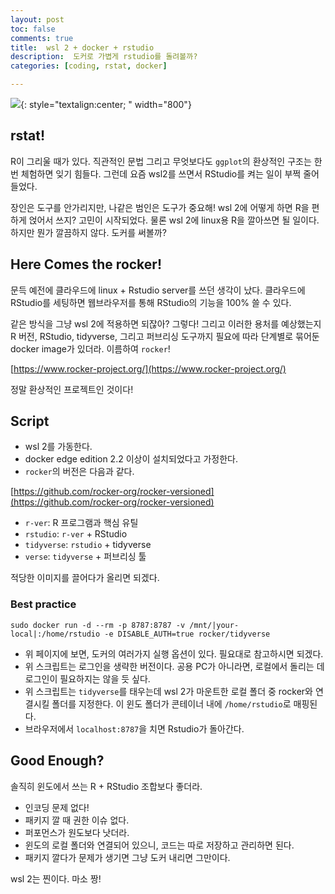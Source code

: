 ```yaml
---
layout: post
toc: false
comments: true
title:  wsl 2 + docker + rstudio 
description:  도커로 가볍게 rstudio를 돌려볼까? 
categories: [coding, rstat, docker]

---
```


![](https://www.codemotion.com/magazine/wp-content/uploads/2020/01/31518965950_460ff828ba_b_2f62655c94d0d2f5d51a75899b6f9280_2000-896x504.jpg){: style="textalign:center; " width="800"}


## rstat! 

R이 그리울 때가 있다. 직관적인 문법 그리고 무엇보다도 `ggplot`의 환상적인 구조는 한번 체험하면 잊기 힘들다. 그런데 요즘 wsl2를 쓰면서 RStudio를 켜는 일이 부쩍 줄어들었다. 

장인은 도구를 안가리지만, 나같은 범인은 도구가 중요해! wsl 2에 어떻게 하면 R을 편하게 얹어서 쓰지? 고민이 시작되었다. 
물론 wsl 2에 linux용 R을 깔아쓰면 될 일이다. 하지만 뭔가 깔끔하지 않다. 도커를 써볼까? 

## Here Comes the rocker! 

문득 예전에 클라우드에 linux + Rstudio server를 쓰던 생각이 났다. 클라우드에 RStudio를 세팅하면 웹브라우저를 통해 RStudio의 기능을 100% 쓸 수 있다. 

같은 방식을 그냥 wsl 2에 적용하면 되잖아? 그렇다! 그리고 이러한 용처를 예상했는지 R 버전, RStudio, tidyverse, 그리고 퍼브리싱 도구까지 필요에 따라 단계별로 묶어둔 docker image가 있더라. 이름하여 `rocker`!

[https://www.rocker-project.org/](https://www.rocker-project.org/)

정말 환상적인 프로젝트인 것이다! 

## Script 

- wsl 2를 가동한다. 
- docker edge edition 2.2 이상이 설치되었다고 가정한다. 
- `rocker`의 버전은 다음과 같다. 

[https://github.com/rocker-org/rocker-versioned](https://github.com/rocker-org/rocker-versioned)

- `r-ver`: R 프로그램과 핵심 유틸 
- `rstudio`: `r-ver` + RStudio 
- `tidyverse`: `rstudio` + tidyverse 
- `verse`: `tidyverse` + 퍼브리싱 툴 

적당한 이미지를 끌어다가 올리면 되겠다. 

### Best practice 

```shell
sudo docker run -d --rm -p 8787:8787 -v /mnt/|your-local|:/home/rstudio -e DISABLE_AUTH=true rocker/tidyverse
```

- 위 페이지에 보면, 도커의 여러가지 실행 옵션이 있다. 필요대로 참고하시면 되겠다. 
- 위 스크립트는 로그인을 생략한 버전이다. 공용 PC가 아니라면, 로컬에서 돌리는 데 로그인이 필요하지는 않을 듯 싶다. 
- 위 스크립트는 `tidyverse`를 태우는데 wsl 2가 마운트한 로컬 폴더 중 rocker와 연결시킬 폴더를 지정한다. 이 윈도 폴더가 콘테이너 내에 `/home/rstudio`로 매핑된다. 
- 브라우저에서 `localhost:8787`을 치면 Rstudio가 돌아간다. 

## Good Enough? 

솔직히 윈도에서 쓰는 R + RStudio 조합보다 좋더라. 

- 인코딩 문제 없다! 
- 패키지 깔 때 권한 이슈 없다. 
- 퍼포먼스가 원도보다 낫더라. 
- 윈도의 로컬 폴더와 연결되어 있으니, 코드는 따로 저장하고 관리하면 된다.
- 패키지 깔다가 문제가 생기면 그냥 도커 내리면 그만이다.  

wsl 2는 찐이다. 마소 짱! 
<!--stackedit_data:
eyJoaXN0b3J5IjpbMTIxNDQzODYyNCwxNjIwNjgzMTcwLDc5ND
kxNjQ3OCwtMTY4NTkyMDY1NCwtMTU0NzQxMDc2MCwxMjYwODgw
NzY2XX0=
-->